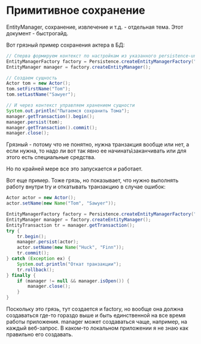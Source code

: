 # Примитивное сохранение

EntityManager, сохранение, извлечение и т.д. - отдельная тема. Этот документ - быстрогайд.

Вот грязный пример сохранения актера в БД:

```java
// Сперва формируем контекст по настройкам из указанного persistence-unit'а
EntityManagerFactory factory = Persistence.createEntityManagerFactory("dvdrental-pu");
EntityManager manager = factory.createEntityManager();

// Создаем сущность
Actor tom = new Actor();
tom.setFirstName("Tom");
tom.setLastName("Sawyer");

// И через контекст управляем хранением сущности
System.out.println("Пытаемся сохранить Тома");
manager.getTransaction().begin();
manager.persist(tom);
manager.getTransaction().commit();
manager.close();
```

Грязный - потому что не понятно, нужна транзакция вообще или нет, а если нужна, то надо ли вот так явно ее начинать\заканчивать или для этого есть специальные средства.

Но по крайней мере все это запускается и работает.

Вот еще пример. Тоже грязь, но показывает, что нужно выполнять работу внутри try и откатывать транзакцию в случае ошибок:

```java
Actor actor = new Actor();
actor.setName(new Name("Tom", "Sawyer"));

EntityManagerFactory factory = Persistence.createEntityManagerFactory("dvdrental-pu");
EntityManager manager = factory.createEntityManager();
EntityTransaction tr = manager.getTransaction();
try {
    tr.begin();
    manager.persist(actor);
    actor.setName(new Name("Huck", "Finn"));
    tr.commit();
} catch (Exception ex) {
    System.out.println("Откат транзакции");
    tr.rollback();
} finally {
    if (manager != null && manager.isOpen()) {
        manager.close();
    }
}
```

Поскольку это грязь, тут создается и factory, но вообще она должна создаваться где-то гораздо выше и быть единственной на все время работы приложения. manager может создаваться чаще, например, на каждый веб-запрос. В каком-то локальном приложении я не знаю как правильно его создавать.